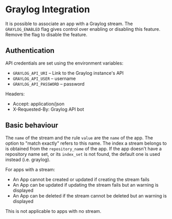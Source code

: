 # Graylog Integration

It is possible to associate an app with a Graylog stream. The `GRAYLOG_ENABLED` flag gives control over enabling or disabling this feature. Remove the flag to disable the feature.

## Authentication

API credentials are set using the environment variables:

- `GRAYLOG_API_URI` – Link to the Graylog instance's API
- `GRAYLOG_API_USER` – username
- `GRAYLOG_API_PASSWORD` – password

Headers:

* Accept: application/json
* X-Requested-By: Graylog API bot

## Basic behaviour

The `name` of the stream and the rule `value` are the `name` of the app. The option to "match exactly" refers to this name. The index a stream belongs to is obtained from the `repository_name` of the app. If the app doesn't have a repository name set, or its `index_set` is not found, the default one is used instead (i.e. graylog).

For apps with a stream:

- An App cannot be created or updated if creating the stream fails
- An App can be updated if updating the stream fails but an warning is displayed
- An App can be deleted if the stream cannot be deleted but an warning is displayed

This is not applicable to apps with no stream.
